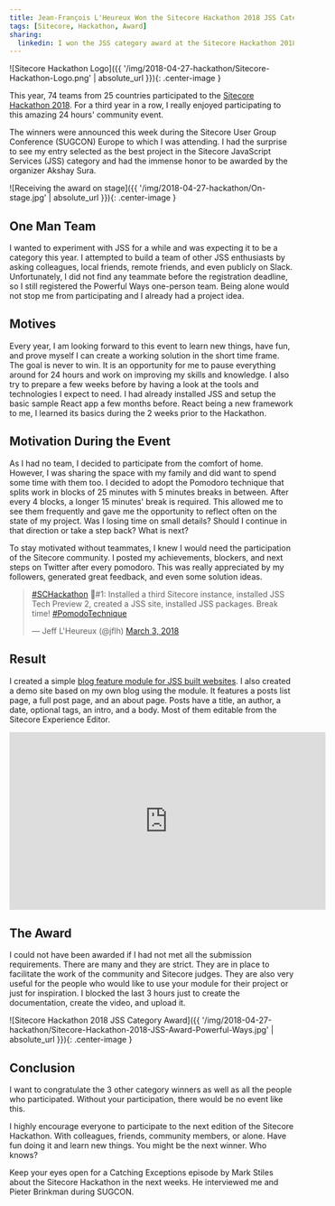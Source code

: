```yaml
---
title: Jean-François L'Heureux Won the Sitecore Hackathon 2018 JSS Category in Powerful Ways
tags: [Sitecore, Hackathon, Award]
sharing:
  linkedin: I won the JSS category award at the Sitecore Hackathon 2018. Read the full story behind the achievement.
---
```


![Sitecore Hackathon Logo]({{ '/img/2018-04-27-hackathon/Sitecore-Hackathon-Logo.png' | absolute_url }}){: .center-image }

This year, 74 teams from 25 countries participated to the [Sitecore Hackathon 2018](http://www.sitecorehackathon.org/sitecore-hackathon-2018/). For a third year in a row, I really enjoyed participating to this amazing 24 hours' community event.

The winners were announced this week during the Sitecore User Group Conference (SUGCON) Europe to which I was attending. I had the surprise to see my entry selected as the best project in the Sitecore JavaScript Services (JSS) category and had the immense honor to be awarded by the organizer Akshay Sura.

<!-- more -->

![Receiving the award on stage]({{ '/img/2018-04-27-hackathon/On-stage.jpg' | absolute_url }}){: .center-image }

## One Man Team

I wanted to experiment with JSS for a while and was expecting it to be a category this year. I attempted to build a team of other JSS enthusiasts by asking colleagues, local friends, remote friends, and even publicly on Slack. Unfortunately, I did not find any teammate before the registration deadline, so I still registered the Powerful Ways one-person team. Being alone would not stop me from participating and I already had a project idea.

## Motives

Every year, I am looking forward to this event to learn new things, have fun, and prove myself I can create a working solution in the short time frame. The goal is never to win. It is an opportunity for me to pause everything around for 24 hours and work on improving my skills and knowledge. I also try to prepare a few weeks before by having a look at the tools and technologies I expect to need. I had already installed JSS and setup the basic sample React app a few months before. React being a new framework to me, I learned its basics during the 2 weeks prior to the Hackathon.

## Motivation During the Event

As I had no team, I decided to participate from the comfort of home. However, I was sharing the space with my family and did want to spend some time with them too. I decided to adopt the Pomodoro technique that splits work in blocks of 25 minutes with 5 minutes breaks in between. After every 4 blocks, a longer 15 minutes' break is required. This allowed me to see them frequently and gave me the opportunity to reflect often on the state of my project. Was I losing time on small details? Should I continue in that direction or take a step back? What is next?

To stay motivated without teammates, I knew I would need the participation of the Sitecore community. I posted my achievements, blockers, and next steps on Twitter after every pomodoro. This was really appreciated by my followers, generated great feedback, and even some solution ideas.

<blockquote class="twitter-tweet" data-lang="en"><p lang="en" dir="ltr"><a href="https://twitter.com/hashtag/SCHackathon?src=hash&amp;ref_src=twsrc%5Etfw">#SCHackathon</a> 🍅#1: Installed a third Sitecore instance, installed JSS Tech Preview 2, created a JSS site, installed JSS packages. Break time! <a href="https://twitter.com/hashtag/PomodoTechnique?src=hash&amp;ref_src=twsrc%5Etfw">#PomodoTechnique</a></p>&mdash; Jeff L&#39;Heureux (@jflh) <a href="https://twitter.com/jflh/status/969737274148687872?ref_src=twsrc%5Etfw">March 3, 2018</a></blockquote>
<script async src="https://platform.twitter.com/widgets.js" charset="utf-8"></script>

## Result

I created a simple [blog feature module for JSS built websites](https://github.com/Sitecore-Hackathon/2018-Powerful-Ways). I also created a demo site based on my own blog using the module. It features a posts list page, a full post page, and an about page. Posts have a title, an author, a date, optional tags, an intro, and a body. Most of them editable from the Sitecore Experience Editor.

<div class="videoWrapper">
    <iframe width="560" height="315" src="https://www.youtube.com/embed/rmdaRxyL4vM?rel=0" frameborder="0" allow="autoplay; encrypted-media" allowfullscreen></iframe>
</div>

## The Award

I could not have been awarded if I had not met all the submission requirements. There are many and they are strict. They are in place to facilitate the work of the community and Sitecore judges. They are also very useful for the people who would like to use your module for their project or just for inspiration. I blocked the last 3 hours just to create the documentation, create the video, and upload it.

![Sitecore Hackathon 2018 JSS Category Award]({{ '/img/2018-04-27-hackathon/Sitecore-Hackathon-2018-JSS-Award-Powerful-Ways.jpg' | absolute_url }}){: .center-image }

## Conclusion

I want to congratulate the 3 other category winners as well as all the people who participated. Without your participation, there would be no event like this.

I highly encourage everyone to participate to the next edition of the Sitecore Hackathon. With colleagues, friends, community members, or alone. Have fun doing it and learn new things. You might be the next winner. Who knows?

Keep your eyes open for a Catching Exceptions episode by Mark Stiles about the Sitecore Hackathon in the next weeks. He interviewed me and Pieter Brinkman during SUGCON.